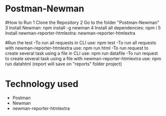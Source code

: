 # Postman-Newman

#How to Run
1 Clone the Repository
2 Go to the folder "Postman-Newman"
3 Install Newman: npm install -g newman
4 Install all dependencies: npm i
5 Install newman-reporter-htmlextra: newman-reporter-htmlextra

#Run the test
-To run all requests in CLI use: npm test
-To run all requests with newman-reporter-htmlextra use: npm run html
-To run request to create several task using a file in CLI use: npm run datafile
-To run request to create several task using a file with newman-reporter-htmlextra use: npm run datahtml
(report will save on "reports" folder project)

# Technology used
- Postman
- Newman
- newman-reporter-htmlextra


